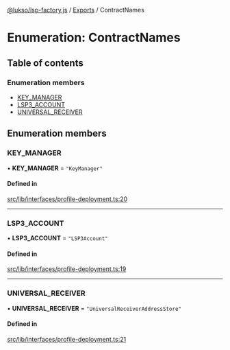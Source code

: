 [@lukso/lsp-factory.js](../README.md) / [Exports](../modules.md) / ContractNames

# Enumeration: ContractNames

## Table of contents

### Enumeration members

- [KEY\_MANAGER](ContractNames.md#key_manager)
- [LSP3\_ACCOUNT](ContractNames.md#lsp3_account)
- [UNIVERSAL\_RECEIVER](ContractNames.md#universal_receiver)

## Enumeration members

### KEY\_MANAGER

• **KEY\_MANAGER** = `"KeyManager"`

#### Defined in

[src/lib/interfaces/profile-deployment.ts:20](https://github.com/lukso-network/tools-lsp-factory/blob/c1d9183/src/lib/interfaces/profile-deployment.ts#L20)

___

### LSP3\_ACCOUNT

• **LSP3\_ACCOUNT** = `"LSP3Account"`

#### Defined in

[src/lib/interfaces/profile-deployment.ts:19](https://github.com/lukso-network/tools-lsp-factory/blob/c1d9183/src/lib/interfaces/profile-deployment.ts#L19)

___

### UNIVERSAL\_RECEIVER

• **UNIVERSAL\_RECEIVER** = `"UniversalReceiverAddressStore"`

#### Defined in

[src/lib/interfaces/profile-deployment.ts:21](https://github.com/lukso-network/tools-lsp-factory/blob/c1d9183/src/lib/interfaces/profile-deployment.ts#L21)
